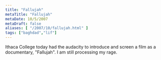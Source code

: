 ```yaml
---
title: "Fallujah"
metaTitle: "Fallujah"
metaDate: 10/5/2007
metaDraft: false
aliases: [ "/2007/10/fallujah.html" ]
tags: ["baghdad","lif"]
---
```


Ithaca College today had the audacity to introduce and screen a film as a documentary, "Fallujah". I am still processing my rage.
